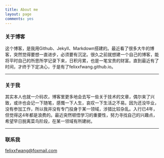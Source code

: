 ```yaml
---
title: About me
layout: page
comments: yes
---
```


### 关于博客

这个博客，是我用Github、JekyII、Markdown搭建的。最近看了很多大牛的博客，突然觉得要想一直进步，必须要有沉淀。很久之前就想建一个自己的博客，能将平时自己的所思所学记录下来，日积月累，也是一笔宝贵的财富。直到最近有了时间，才终于下定决心，于是有了felixxfwang.github.io。

---  

### 关于我

其实本人也就一介码农，博客里更多地会去写一些关于技术的文章，偶尔来了兴致，或许也会记一下随笔，感慨一下人生，哀叹一下生活之不易。因为还没毕业，没有参加工作，所以我并没有专门投身于某一领域，涉猎比较杂乱。入行已4年，但觉得这4年都是浪费的。最近突然顿悟学习的重要性，努力寻找自己的兴趣点，希望早日脱离菜鸟阶段，在某一领域有所建树。

---  

### 联系我

[felixxfwang@foxmail.com](mailto:felixxfwang@foxmail.com)